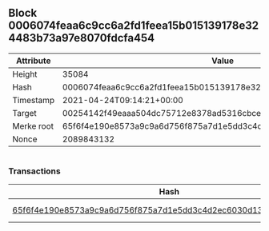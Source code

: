 ## Block 0006074feaa6c9cc6a2fd1feea15b015139178e324483b73a97e8070fdcfa454

Attribute | Value
--- | ---
Height | 35084
Hash | 0006074feaa6c9cc6a2fd1feea15b015139178e324483b73a97e8070fdcfa454
Timestamp | 2021-04-24T09:14:21+00:00
Target | 00254142f49eaaa504dc75712e8378ad5316cbcead634704b3734b6271167cc4
Merke root | 65f6f4e190e8573a9c9a6d756f875a7d1e5dd3c4d2ec6030d136a18778e13fa6
Nonce | 2089843132

```

```

### Transactions

Hash | Amount
--- | ---
[65f6f4e190e8573a9c9a6d756f875a7d1e5dd3c4d2ec6030d136a18778e13fa6](65f6f4e190e8573a9c9a6d756f875a7d1e5dd3c4d2ec6030d136a18778e13fa6.md) | 10.00000000 SKEPTI 
